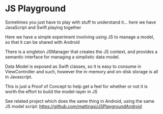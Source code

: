 # JS Playground
Sometimes you just have to play with stuff to understand it... here we have JavaScript and Swift playing together

Here we have a simple experiment involving using JS to manage a model, so that it can be shared with Android

There is a singleton JSManager that creates the JS context, and provides a semantic interface for managing a simplistic data model. 

Data Model is exposed as Swift classes, so it is easy to consume in ViewController and such, however the in-memory and on-disk storage is all in Javascript.

This is just a Proof of Concept to help get a feel for whether or not it is worth the effort to build the model-layer in JS


See related project which does the same thing in Android, using the same JS model script: https://github.com/mattinasi/JSPlaygroundAndroid

